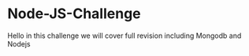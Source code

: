 # Node-JS-Challenge
Hello in this challenge we will cover full revision including Mongodb and Nodejs 
